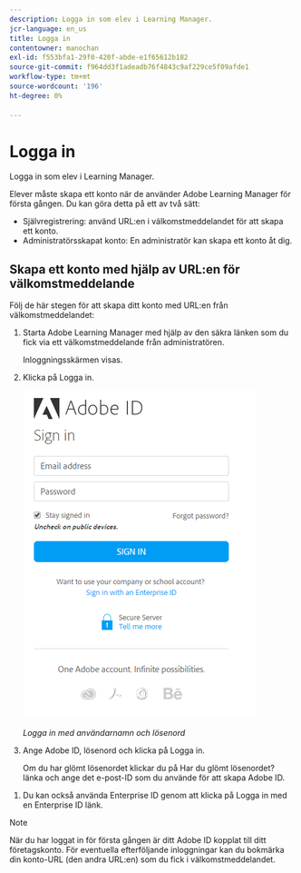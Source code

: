 ```yaml
---
description: Logga in som elev i Learning Manager.
jcr-language: en_us
title: Logga in
contentowner: manochan
exl-id: f553bfa1-29f0-420f-abde-e1f65612b182
source-git-commit: f964dd3f1adeadb76f4843c9af229ce5f09afde1
workflow-type: tm+mt
source-wordcount: '196'
ht-degree: 0%

---
```


# Logga in

Logga in som elev i Learning Manager.

Elever måste skapa ett konto när de använder Adobe Learning Manager för första gången. Du kan göra detta på ett av två sätt:

* Självregistrering: använd URL:en i välkomstmeddelandet för att skapa ett konto.
* Administratörsskapat konto: En administratör kan skapa ett konto åt dig.

## Skapa ett konto med hjälp av URL:en för välkomstmeddelande

Följ de här stegen för att skapa ditt konto med URL:en från välkomstmeddelandet:

1. Starta Adobe Learning Manager med hjälp av den säkra länken som du fick via ett välkomstmeddelande från administratören.

   Inloggningsskärmen visas.

1. Klicka på Logga in.

   ![](assets/adobeid-signin.png)

   *Logga in med användarnamn och lösenord*

1. Ange Adobe ID, lösenord och klicka på Logga in.

   Om du har glömt lösenordet klickar du på Har du glömt lösenordet? länka och ange det e-post-ID som du använde för att skapa Adobe ID.

<!--
   If you do not have an Adobe ID, [click here](../../../manage-account.md) to learn how to create an Adobe ID.
-->

1. Du kan också använda Enterprise ID genom att klicka på Logga in med en Enterprise ID länk.

>[!NOTE]
>
>När du har loggat in för första gången är ditt Adobe ID kopplat till ditt företagskonto. För eventuella efterföljande inloggningar kan du bokmärka din konto-URL (den andra URL:en) som du fick i välkomstmeddelandet.
